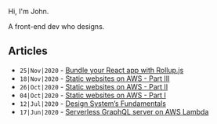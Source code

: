 Hi, I'm John. 

A front-end dev who designs.

## Articles

- `25|Nov|2020` - [Bundle your React app with Rollup.js](https://dusaitis.com/bundle-your-react-app-with-rollup-js)
- `18|Nov|2020` - [Static websites on AWS - Part III](https://dusaitis.com/static-websites-on-aws-part-iii)
- `26|Oct|2020` - [Static websites on AWS - Part II](https://dusaitis.com/static-websites-on-aws-part-ii)
- `04|Oct|2020` - [Static websites on AWS - Part I](https://dusaitis.com/static-websites-on-aws-part-i)
- `12|Jul|2020` - [Design System’s Fundamentals](https://dusaitis.com/posts/design-system-s-fundamentals)
- `17|Jun|2020` - [Serverless GraphQL server on AWS Lambda](https://dusaitis.com/posts/serverless-graphql-server-on-aws-lambda)
